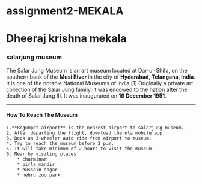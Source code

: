 # assignment2-MEKALA
# Dheeraj krishna mekala
### salarjung museum
The Salar Jung Museum is an art museum located at Dar-ul-Shifa, on the southern bank of the **Musi River** in the city of **Hyderabad, Telangana, India**. It is one of the notable National Museums of India.[1] Originally a private art collection of the Salar Jung family, it was endowed to the nation after the death of Salar Jung III. It was inaugurated on **16 December 1951**.
***
#### How To Reach The Museum
    1.**Begumpet airport** is the nearest airport to salarjung museum.
    2. After departing the flight, download the ola mobile app.
    3. Book an 3-wheeler auto ride from airport to museum.
    4. Try to reach the museum before 2 p.m.
    5. It will take minimum of 2 hours to visit the museum.
    6. Near by visiting places
        * charminar
        * birla mandir
        * hussain sagar
        * nehru zoo park